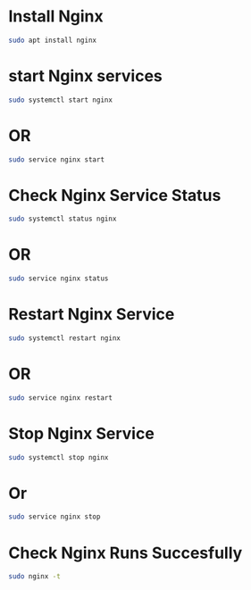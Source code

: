 # Install Nginx

```bash
sudo apt install nginx
```

# start Nginx services

```bash
sudo systemctl start nginx
```

# OR

```bash
sudo service nginx start
```

# Check Nginx Service Status

```bash
sudo systemctl status nginx
```

# OR

```bash
sudo service nginx status
```

# Restart Nginx Service

```bash
sudo systemctl restart nginx
```

# OR

```bash
sudo service nginx restart
```

# Stop Nginx Service

```bash
sudo systemctl stop nginx
```

# Or

```bash
sudo service nginx stop
```

# Check Nginx Runs Succesfully

```bash
sudo nginx -t
```
